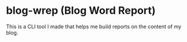 # blog-wrep (Blog Word Report)

This is a CLI tool I made that helps me build reports on the content of my blog.
